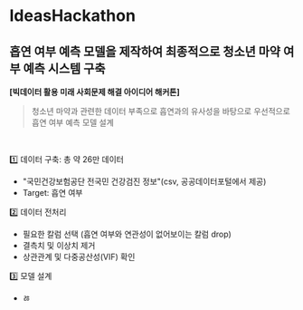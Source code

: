 # IdeasHackathon

## 흡연 여부 예측 모델을 제작하여 최종적으로 청소년 마약 여부 예측 시스템 구축
**[빅데이터 활용 미래 사회문제 해결 아이디어 해커톤]** </br>
> 청소년 마약과 관련한 데이터 부족으로 흡연과의 유사성을 바탕으로 우선적으로 흡연 여부 예측 모델 설계
</br>

1️⃣ 데이터 구축: 총 약 26만 데이터 </br>
- "국민건강보험공단 전국민 건강검진 정보"(csv, 공공데이터포털에서 제공)
- Target: 흡연 여부 </br>

2️⃣ 데이터 전처리 </br>
- 필요한 칼럼 선택 (흡연 여부와 연관성이 없어보이는 칼럼 drop)
- 결측치 및 이상치 제거
- 상관관계 및 다중공산성(VIF) 확인

3️⃣ 모델 설계 </br>
- ㅀ




